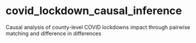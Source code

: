 # covid_lockdown_causal_inference
Causal analysis of county-level COVID lockdowns impact through pairwise matching and difference in differences
